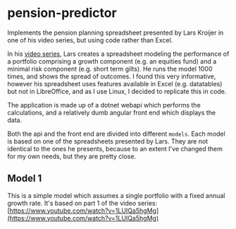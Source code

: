 # pension-predictor

Implements the pension planning spreadsheet presented by Lars Kroijer in one of his video series, but using code rather than 
Excel.

In his [video series](https://www.youtube.com/watch?v=1LUIQa5hgMg),  Lars creates a spreadsheet modeling the performance of a 
portfolio comprising a growth component (e.g. an equities fund) and a minimal risk component (e.g. short term gilts). 
He runs the model 1000 times, and shows the spread of outcomes. I found this very informative, however his spreadsheet uses 
features available in Excel (e.g. datatables) but not in LibreOffice, and as I use Linux, I decided to replicate this in code.

The application is made up of a dotnet webapi which performs the calculations, and a relatively dumb angular front end 
which displays the data.

Both the api and the front end are divided into different `models`. Each model is based on one of the spreadsheets presented
by Lars. They are not identical to the ones he presents, because to an extent I've changed them for my own needs, but they
are pretty close.

## Model 1

This is a simple model which assumes a single portfolio with a fixed annual growth rate. It's based on part 1 of the video series: [https://www.youtube.com/watch?v=1LUIQa5hgMg](https://www.youtube.com/watch?v=1LUIQa5hgMg)